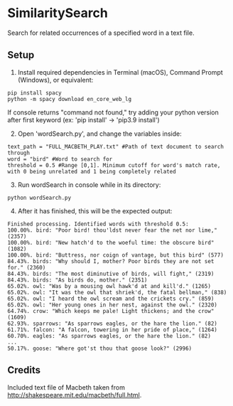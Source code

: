 # SimilaritySearch
 Search for related occurrences of a specified word in a text file.

## Setup
  1. Install required dependencies in Terminal (macOS), Command Prompt (Windows), or equivalent:
  ```
  pip install spacy
  python -m spacy download en_core_web_lg
  ```
  If console returns "command not found," try adding your python version after first keyword (ex: 'pip install' -> 'pip3.9 install')

  2. Open 'wordSearch.py', and change the variables inside:
  ```
  text_path = "FULL_MACBETH_PLAY.txt" #Path of text document to search through
  word = "bird" #Word to search for
  threshold = 0.5 #Range [0,1]. Minimum cutoff for word's match rate, with 0 being unrelated and 1 being completely related
  ```

  3. Run wordSearch in console while in its directory:
  ```
  python wordSearch.py
  ```
  
  4. After it has finished, this will be the expected output:
  ```
  Finished processing. Identified words with threshold 0.5:
  100.00%. bird: "Poor bird! thou'ldst never fear the net nor lime," (2357)
  100.00%. bird: "New hatch'd to the woeful time: the obscure bird" (1082)
  100.00%. bird: "Buttress, nor coign of vantage, but this bird" (577)
  84.43%. birds: "Why should I, mother? Poor birds they are not set for." (2360)
  84.43%. birds: "The most diminutive of birds, will fight," (2319)
  84.43%. birds: "As birds do, mother." (2351)
  65.02%. owl: "Was by a mousing owl hawk'd at and kill'd." (1265)
  65.02%. owl: "It was the owl that shriek'd, the fatal bellman," (838)
  65.02%. owl: "I heard the owl scream and the crickets cry." (859)
  65.02%. owl: "Her young ones in her nest, against the owl." (2320)
  64.74%. crow: "Which keeps me pale! Light thickens; and the crow" (1609)
  62.93%. sparrows: "As sparrows eagles, or the hare the lion." (82)
  61.71%. falcon: "A falcon, towering in her pride of place," (1264)
  60.70%. eagles: "As sparrows eagles, or the hare the lion." (82)
  ...
  50.17%. goose: "Where got'st thou that goose look?" (2996)
  ```
  
## Credits
  Included text file of Macbeth taken from http://shakespeare.mit.edu/macbeth/full.html.
 

  
